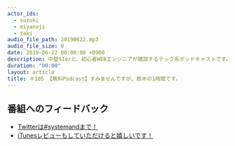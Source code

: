 ```yaml
---
actor_ids:
  - suzuki
  - miyanoji
  - taki
audio_file_path: 20190622.mp3
audio_file_size: 0
date: 2019-06-22 00:00:00 +0900
description: 中堅SIerと、初心者WEBエンジニアが雑談するテック系ポッドキャストです。
duration: "00:00"
layout: article
title: ＃105 【無料Podcast】すみませんですが、鈴木の1時間です。
---
```

## 番組へのフィードバック
* [Twitterは#systemandまで！](https://twitter.com/search?q=%23systemand)
* [iTunesレビューもしていただけると嬉しいです！](https://itunes.apple.com/jp/podcast/systemand-online/id1205168408?mt=2)

